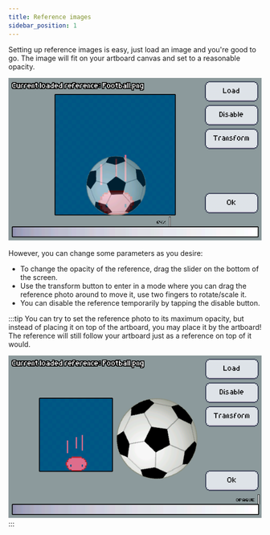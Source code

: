 ```yaml
---
title: Reference images
sidebar_position: 1
---
```

Setting up reference images is easy, just load an image and you're good to go. The image will fit on your artboard canvas and set to a reasonable opacity.

![Reference 1](./ref1.png)

However, you can change some parameters as you desire:

+ To change the opacity of the reference, drag the slider on the bottom of the screen.
+ Use the transform button to enter in a mode where you can drag the reference photo around to move it, use two fingers to rotate/scale it.
+ You can disable the reference temporarily by tapping the disable button.

:::tip
You can try to set the reference photo to its maximum opacity, but instead of placing it on top of the artboard, you may place it by the artboard! The reference will still follow your artboard just as a reference on top of it would.


![Reference 2](./ref2.png)
:::